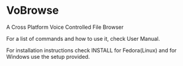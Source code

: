 VoBrowse
========

A Cross Platform Voice Controlled File Browser

For a list of commands and how to use it, check User Manual.

For installation instructions check INSTALL for Fedora(Linux) and for Windows use the setup provided.

